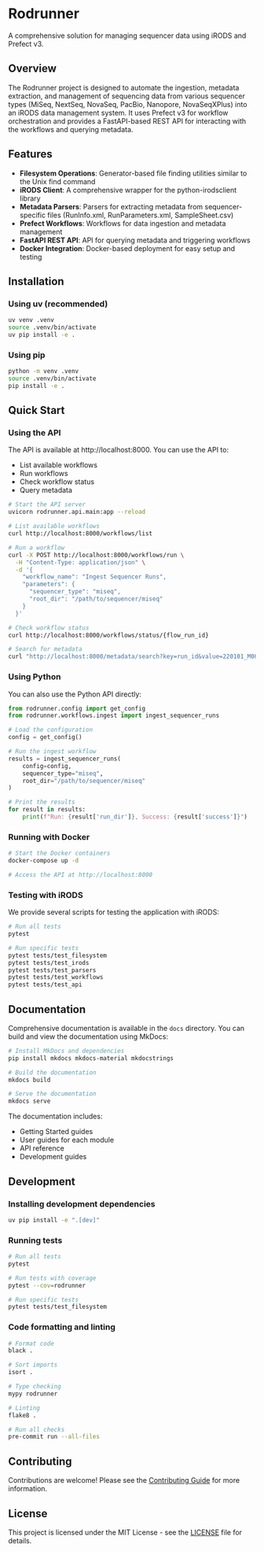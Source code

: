 # Rodrunner

A comprehensive solution for managing sequencer data using iRODS and Prefect v3.

## Overview

The Rodrunner project is designed to automate the ingestion, metadata extraction, and management of sequencing data from various sequencer types (MiSeq, NextSeq, NovaSeq, PacBio, Nanopore, NovaSeqXPlus) into an iRODS data management system. It uses Prefect v3 for workflow orchestration and provides a FastAPI-based REST API for interacting with the workflows and querying metadata.

## Features

- **Filesystem Operations**: Generator-based file finding utilities similar to the Unix find command
- **iRODS Client**: A comprehensive wrapper for the python-irodsclient library
- **Metadata Parsers**: Parsers for extracting metadata from sequencer-specific files (RunInfo.xml, RunParameters.xml, SampleSheet.csv)
- **Prefect Workflows**: Workflows for data ingestion and metadata management
- **FastAPI REST API**: API for querying metadata and triggering workflows
- **Docker Integration**: Docker-based deployment for easy setup and testing

## Installation

### Using uv (recommended)

```bash
uv venv .venv
source .venv/bin/activate
uv pip install -e .
```

### Using pip

```bash
python -m venv .venv
source .venv/bin/activate
pip install -e .
```

## Quick Start

### Using the API

The API is available at http://localhost:8000. You can use the API to:

- List available workflows
- Run workflows
- Check workflow status
- Query metadata

```bash
# Start the API server
uvicorn rodrunner.api.main:app --reload

# List available workflows
curl http://localhost:8000/workflows/list

# Run a workflow
curl -X POST http://localhost:8000/workflows/run \
  -H "Content-Type: application/json" \
  -d '{
    "workflow_name": "Ingest Sequencer Runs",
    "parameters": {
      "sequencer_type": "miseq",
      "root_dir": "/path/to/sequencer/miseq"
    }
  }'

# Check workflow status
curl http://localhost:8000/workflows/status/{flow_run_id}

# Search for metadata
curl "http://localhost:8000/metadata/search?key=run_id&value=220101_M00001_0001_000000000-A1B2C"
```

### Using Python

You can also use the Python API directly:

```python
from rodrunner.config import get_config
from rodrunner.workflows.ingest import ingest_sequencer_runs

# Load the configuration
config = get_config()

# Run the ingest workflow
results = ingest_sequencer_runs(
    config=config,
    sequencer_type="miseq",
    root_dir="/path/to/sequencer/miseq"
)

# Print the results
for result in results:
    print(f"Run: {result['run_dir']}, Success: {result['success']}")
```

### Running with Docker

```bash
# Start the Docker containers
docker-compose up -d

# Access the API at http://localhost:8000
```

### Testing with iRODS

We provide several scripts for testing the application with iRODS:

```bash
# Run all tests
pytest

# Run specific tests
pytest tests/test_filesystem
pytest tests/test_irods
pytest tests/test_parsers
pytest tests/test_workflows
pytest tests/test_api
```

## Documentation

Comprehensive documentation is available in the `docs` directory. You can build and view the documentation using MkDocs:

```bash
# Install MkDocs and dependencies
pip install mkdocs mkdocs-material mkdocstrings

# Build the documentation
mkdocs build

# Serve the documentation
mkdocs serve
```

The documentation includes:

- Getting Started guides
- User guides for each module
- API reference
- Development guides

## Development

### Installing development dependencies

```bash
uv pip install -e ".[dev]"
```

### Running tests

```bash
# Run all tests
pytest

# Run tests with coverage
pytest --cov=rodrunner

# Run specific tests
pytest tests/test_filesystem
```

### Code formatting and linting

```bash
# Format code
black .

# Sort imports
isort .

# Type checking
mypy rodrunner

# Linting
flake8 .

# Run all checks
pre-commit run --all-files
```

## Contributing

Contributions are welcome! Please see the [Contributing Guide](docs/development/contributing.md) for more information.

## License

This project is licensed under the MIT License - see the [LICENSE](LICENSE) file for details.
